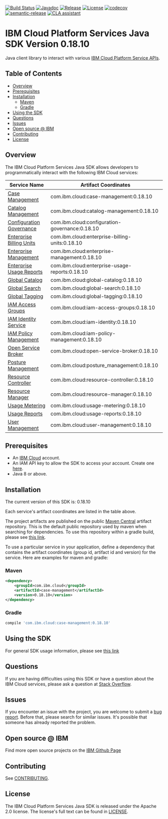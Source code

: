 [![Build Status](https://travis-ci.com/IBM/platform-services-java-sdk.svg?branch=main)](https://travis-ci.com/IBM/platform-services-java-sdk)
[![Javadoc](https://img.shields.io/static/v1?label=javadoc&message=latest&color=blue)](https://ibm.github.io/platform-services-java-sdk/docs/latest)
[![Release](https://img.shields.io/github/v/release/IBM/platform-services-java-sdk)](https://github.com/IBM/platform-services-java-sdk/releases/latest)
[![License](https://img.shields.io/badge/License-Apache%202.0-blue.svg)](https://opensource.org/licenses/Apache-2.0)
[![codecov](https://codecov.io/gh/IBM/platform-services-java-sdk/branch/main/graph/badge.svg)](https://codecov.io/gh/IBM/platform-services-java-sdk)
[![semantic-release](https://img.shields.io/badge/%20%20%F0%9F%93%A6%F0%9F%9A%80-semantic--release-e10079.svg)](https://github.com/semantic-release/semantic-release)
[![CLA assistant](https://cla-assistant.io/readme/badge/IBM/platform-services-java-sdk)](https://cla-assistant.io/IBM/platform-services-java-sdk)



# IBM Cloud Platform Services Java SDK Version 0.18.10

Java client library to interact with various 
[IBM Cloud Platform Service APIs](https://cloud.ibm.com/docs?tab=api-docs&category=platform_services).

## Table of Contents

<!--
  The TOC below is generated using the `markdown-toc` node package.

      https://github.com/jonschlinkert/markdown-toc

  You should regenerate the TOC after making changes to this file.

      npx markdown-toc --maxdepth 4 -i README.md
  -->

<!-- toc -->

- [Overview](#overview)
- [Prerequisites](#prerequisites)
- [Installation](#installation)
  * [Maven](#maven)
  * [Gradle](#gradle)
- [Using the SDK](#using-the-sdk)
- [Questions](#questions)
- [Issues](#issues)
- [Open source @ IBM](#open-source--ibm)
- [Contributing](#contributing)
- [License](#license)

<!-- tocstop -->

## Overview

The IBM Cloud Platform Services Java SDK allows developers to programmatically interact with the following IBM Cloud services:

Service Name | Artifact Coordinates
--- | --- 
[Case Management](https://cloud.ibm.com/apidocs/case-management) | com.ibm.cloud:case-management:0.18.10
[Catalog Management](https://cloud.ibm.com/apidocs/resource-catalog/private-catalog) | com.ibm.cloud:catalog-management:0.18.10
[Configuration Governance](https://cloud.ibm.com/apidocs/security-compliance/config) | com.ibm.cloud:configuration-governance:0.18.10
[Enterprise Billing Units](https://cloud.ibm.com/apidocs/enterprise-apis/billing-unit) | com.ibm.cloud:enterprise-billing-units:0.18.10
[Enterprise Management](https://cloud.ibm.com/apidocs/enterprise-apis/enterprise) | com.ibm.cloud:enterprise-management:0.18.10
[Enterprise Usage Reports](https://cloud.ibm.com/apidocs/enterprise-apis/resource-usage-reports) | com.ibm.cloud:enterprise-usage-reports:0.18.10
[Global Catalog](https://cloud.ibm.com/apidocs/resource-catalog/global-catalog) | com.ibm.cloud:global-catalog:0.18.10
[Global Search](https://cloud.ibm.com/apidocs/search) | com.ibm.cloud:global-search:0.18.10
[Global Tagging](https://cloud.ibm.com/apidocs/tagging) | com.ibm.cloud:global-tagging:0.18.10
[IAM Access Groups](https://cloud.ibm.com/apidocs/iam-access-groups) | com.ibm.cloud:iam-access-groups:0.18.10
[IAM Identity Service](https://cloud.ibm.com/apidocs/iam-identity-token-api) | com.ibm.cloud:iam-identity:0.18.10
[IAM Policy Management](https://cloud.ibm.com/apidocs/iam-policy-management) | com.ibm.cloud:iam-policy-management:0.18.10
[Open Service Broker](https://cloud.ibm.com/apidocs/resource-controller/ibm-cloud-osb-api) | com.ibm.cloud:open-service-broker:0.18.10
[Posture Management](https://cloud.ibm.com/apidocs/security-compliance/posture) | com.ibm.cloud:posture_management:0.18.10
[Resource Controller](https://cloud.ibm.com/apidocs/resource-controller/resource-controller) | com.ibm.cloud:resource-controller:0.18.10
[Resource Manager](https://cloud.ibm.com/apidocs/resource-controller/resource-manager) | com.ibm.cloud:resource-manager:0.18.10
[Usage Metering](https://cloud.ibm.com/apidocs/usage-metering) | com.ibm.cloud:usage-metering:0.18.10
[Usage Reports](https://cloud.ibm.com/apidocs/metering-reporting) | com.ibm.cloud:usage-reports:0.18.10
[User Management](https://cloud.ibm.com/apidocs/user-management) | com.ibm.cloud:user-management:0.18.10

## Prerequisites

[ibm-cloud-onboarding]: https://cloud.ibm.com/registration

* An [IBM Cloud][ibm-cloud-onboarding] account.
* An IAM API key to allow the SDK to access your account. Create one [here](https://cloud.ibm.com/iam/apikeys).
* Java 8 or above.

## Installation
The current version of this SDK is: 0.18.10

Each service's artifact coordinates are listed in the table above.

The project artifacts are published on the public [Maven Central](https://repo1.maven.org/maven2/)
artifact repository.  This is the default public repository used by maven when searching for dependencies.
To use this repository within a gradle build, please see
[this link](https://docs.gradle.org/current/userguide/declaring_repositories.html).

To use a particular service in your application, define a dependency that contains the
artifact coordinates (group id, artifact id and version) for the service.
Here are examples for maven and gradle:

### Maven

```xml
<dependency>
    <groupId>com.ibm.cloud</groupId>
    <artifactId>case-management</artifactId>
    <version>0.18.10</version>
</dependency>
```

### Gradle
```gradle
compile 'com.ibm.cloud:case-management:0.18.10'
```

## Using the SDK
For general SDK usage information, please see [this link](https://github.com/IBM/ibm-cloud-sdk-common/blob/main/README.md)

## Questions

If you are having difficulties using this SDK or have a question about the IBM Cloud services,
please ask a question at
[Stack Overflow](http://stackoverflow.com/questions/ask?tags=ibm-cloud).

## Issues
If you encounter an issue with the project, you are welcome to submit a
[bug report](https://github.com/IBM/platform-services-java-sdk/issues).
Before that, please search for similar issues. It's possible that someone has already reported the problem.

## Open source @ IBM
Find more open source projects on the [IBM Github Page](http://ibm.github.io/)

## Contributing
See [CONTRIBUTING](CONTRIBUTING.md).

## License

The IBM Cloud Platform Services Java SDK is released under the Apache 2.0 license.
The license's full text can be found in
[LICENSE](LICENSE).
